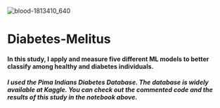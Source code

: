 ![blood-1813410_640](https://user-images.githubusercontent.com/73612432/102902955-6bb39080-444e-11eb-8a1c-4bb84cdf8abd.jpg)
# Diabetes-Melitus
<h4>In this study, I apply and measure five different ML models to better classify among healthy and diabetes individuals.</h4>

<h5>I used the Pima Indians Diabetes Database. The database is widely available at Kaggle. You can check out the commented code and the results of this study in the notebook above.</h5>
